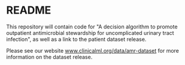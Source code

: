 # README

This repository will contain code for "A decision algorithm to promote outpatient antimicrobial stewardship for uncomplicated urinary tract infection", as well as a link to the patient dataset release.

Please see our website www.clinicalml.org/data/amr-dataset for more information on the dataset release.
